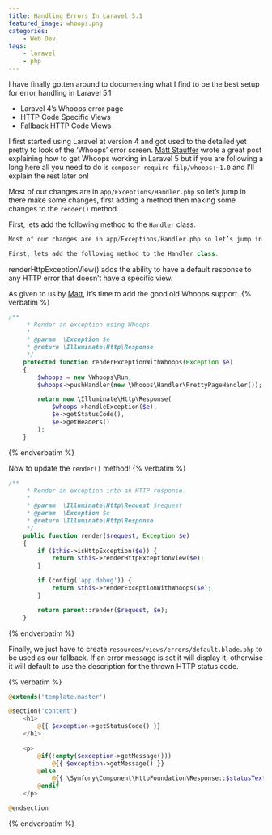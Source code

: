 ```yaml
---
title: Handling Errors In Laravel 5.1
featured_image: whoops.png
categories:
    - Web Dev
tags: 
    - laravel
    - php
---
```

I have finally gotten around to documenting what I find to be the best setup for error handling in Laravel 5.1

- Laravel 4’s Whoops error page
- HTTP Code Specific Views
- Fallback HTTP Code Views

I first started using Laravel at version 4 and got used to the detailed yet pretty to look of the ‘Whoops’ error screen. [Matt Stauffer][matt whoops] wrote a great post explaining how to get Whoops working in Laravel 5 but if you are following a long here all you need to do is `composer require filp/whoops:~1.0` and I’ll explain the rest later on!

[matt whoops]: https://mattstauffer.co/blog/bringing-whoops-back-to-laravel-5

Most of our changes are in `app/Exceptions/Handler.php` so let’s jump in there make some changes, first adding a method then making some changes to the `render()` method.

First, lets add the following method to the `Handler` class.

```php
Most of our changes are in app/Exceptions/Handler.php so let’s jump in there make some changes, first adding a method then making some changes to the render() method.

First, lets add the following method to the Handler class.
```

renderHttpExceptionView() adds the ability to have a default response to any HTTP error that doesn’t have a specific view.

As given to us by [Matt][matt whoops], it’s time to add the good old Whoops support.
{% verbatim %}
```php
/**
     * Render an exception using Whoops.
     *
     * @param  \Exception $e
     * @return \Illuminate\Http\Response
     */
    protected function renderExceptionWithWhoops(Exception $e)
    {
        $whoops = new \Whoops\Run;
        $whoops->pushHandler(new \Whoops\Handler\PrettyPageHandler());

        return new \Illuminate\Http\Response(
            $whoops->handleException($e),
            $e->getStatusCode(),
            $e->getHeaders()
        );
    }
```
{% endverbatim %}

Now to update the `render()` method!
{% verbatim %}
```php
/**
     * Render an exception into an HTTP response.
     *
     * @param  \Illuminate\Http\Request $request
     * @param  \Exception $e
     * @return \Illuminate\Http\Response
     */
    public function render($request, Exception $e)
    {
        if ($this->isHttpException($e)) {
            return $this->renderHttpExceptionView($e);
        }

        if (config('app.debug')) {
            return $this->renderExceptionWithWhoops($e);
        }

        return parent::render($request, $e);
    }
```
{% endverbatim %}


Finally, we just have to create `resources/views/errors/default.blade.php` to be used as our fallback. If an error message is set it will display it, otherwise it will default to use the description for the thrown HTTP status code.

{% verbatim %}
```php
@extends('template.master')

@section('content')
    <h1>
        @{{ $exception->getStatusCode() }}
    </h1>

    <p>
        @if(!empty($exception->getMessage()))
            @{{ $exception->getMessage() }}
        @else
            @{{ \Symfony\Component\HttpFoundation\Response::$statusTexts[$exception->getStatusCode()] }}
        @endif
    </p>

@endsection
```
{% endverbatim %}
